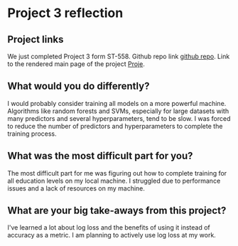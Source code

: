# Project 3 reflection

## Project links

We just completed Project 3 form ST-558. Github repo link [github repo](https://github.com/npeshekncsu/st558-project-3).
Link to the rendered main page of the project [Proje](https://npeshekncsu.github.io/st558-project-3/).

## What would you do differently?

I would probably consider training all models on a more powerful machine. Algorithms like random forests and SVMs, especially for large datasets with many predictors and several hyperparameters, tend to be slow. I was forced to reduce the number of predictors and hyperparameters to complete the training process. 

## What was the most difficult part for you?

The most difficult part for me was figuring out how to complete training for all education levels on my local machine. I struggled due to performance issues and a lack of resources on my machine.

## What are your big take-aways from this project?

I've learned a lot about log loss and the benefits of using it instead of accuracy as a metric. I am planning to actively use log loss at my work.



